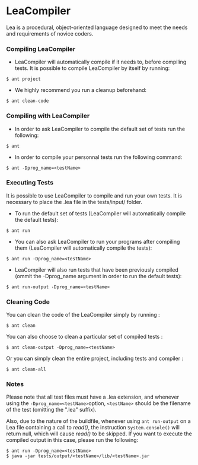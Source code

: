 # LeaCompiler

Lea is a procedural, object-oriented language designed to meet the needs and requirements of novice coders.

### Compiling LeaCompiler

* LeaCompiler will automatically compile if it needs to, before compiling tests. It is possible to compile LeaCompiler by itself by running:

```
$ ant project
```

* We highly recommend you run a cleanup beforehand:

```
$ ant clean-code
```


### Compiling with LeaCompiler

* In order to ask LeaCompiler to compile the default set of tests run the following:

```
$ ant
```

* In order to compile your personnal tests run the following command:

```
$ ant -Dprog_name=<testName>
```


### Executing Tests

It is possible to use LeaCompiler to compile and run your own tests.
It is necessary to place the .lea file in the tests/input/ folder.

* To run the default set of tests (LeaCompiler will automatically compile the default tests):

```
$ ant run
```

* You can also ask LeaCompiler to run your programs after compiling them (LeaCompiler will automatically compile the tests):

```
$ ant run -Dprog_name=<testName>
```

* LeaCompiler will also run tests that have been previously compiled (ommit the -Dprog_name argument in order to run the default tests):

```
$ ant run-output -Dprog_name=<testName>
```


### Cleaning Code

You can clean the code of the LeaCompiler simply by running :

```
$ ant clean
```

You can also choose to clean a particular set of compiled tests :

```
$ ant clean-output -Dprog_name=<testName>
```

Or you can simply clean the entire project, including tests and compiler :

```
$ ant clean-all
```

### Notes

Please note that all test files must have a .lea extension, and whenever using the ``` -Dprog_name=<testName> ```option, ```<testName>``` should be the filename of the test (omitting the ".lea" suffix).

Also, due to the nature of the buildfile, whenever using ``` ant run-output ``` on a Lea file containing a call to *read()*, the instruction ``` System.console() ``` will return null, which will cause *read()* to be skipped.
If you want to execute the compiled output in this case, please run the following: 

```
$ ant run -Dprog_name=<testName>
$ java -jar tests/output/<testName>/lib/<testName>.jar
``` 


